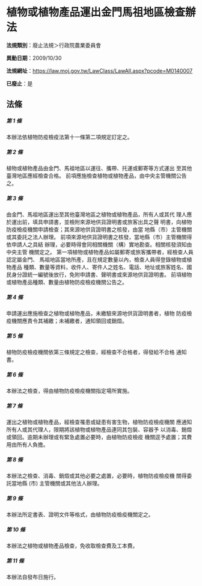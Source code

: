 # 植物或植物產品運出金門馬祖地區檢查辦法

**法規類別**：廢止法規＞行政院農業委員會

**異動日期**：2009/10/30  

**法規網址**：https://law.moj.gov.tw/LawClass/LawAll.aspx?pcode=M0140007

**已廢止**：是



## 法條
##### 第 1 條
本辦法依植物防疫檢疫法第十一條第二項規定訂定之。

##### 第 2 條
植物或植物產品由金門、馬祖地區以運往、攜帶、托運或郵寄等方式運出
至其他臺灣地區應經檢查合格。
前項應施檢查植物或植物產品，由中央主管機關公告之。

##### 第 3 條
由金門、馬祖地區運出至其他臺灣地區之植物或植物產品，所有人或其代
理人應於運出前，填具申請書，並檢附來源地供貨證明書或旅客出具之聲
明書，向植物防疫檢疫機關申請檢查；其來源地供貨證明書之核發，由當
地縣（市）主管機關或其委託之法人辦理。
前項來源地供貨證明書之核發，當地縣（市）主管機關得依申請人之具結
辦理，必要時得會同相關機關（構）實地勘查。相關核發須知由中央主管
機關定之。
第一項植物或植物產品如屬郵寄或旅客攜帶者，經檢查人員認定屬金門、
馬祖地區當地所產，且在規定數量以內，檢查人員得登錄植物或植物產品
種類、數量等資料，收件人、寄件人之姓名、電話、地址或旅客姓名、國
民身分證統一編號後放行，免附申請書、聲明書或來源地供貨證明書。
前項植物或植物產品種類、數量由植物防疫檢疫機關公告之。

##### 第 4 條
申請運出應施檢查之植物或植物產品，未繳驗來源地供貨證明書者，植物
防疫檢疫機關應責令其補繳；未補繳者，通知領回或銷燬。

##### 第 5 條
植物防疫檢疫機關依第三條規定之檢查，經檢查不合格者，得發給不合格
通知書。

##### 第 6 條
本辦法之檢查，得由植物防疫檢疫機關指定場所實施。

##### 第 7 條
運出之植物或植物產品，經檢查罹患或疑患有害生物，植物防疫檢疫機關
應通知所有人或其代理人，限期將該植物或植物產品連同其包裝、容器予
以消毒、銷燬或領回。逾期未辦理或有緊急處置必要時，由植物防疫檢疫
機關逕予處置；其費用由所有人負擔。

##### 第 8 條
本辦法之檢查、消毒、銷燬或其他必要之處置，必要時，植物防疫檢疫機
關得委託當地縣 (市) 主管機關或其他法人辦理。

##### 第 9 條
本辦法所定書表、證明文件等格式，由植物防疫檢疫機關定之。

##### 第 10 條
本辦法之植物或植物產品檢查，免收取檢查費及工本費。

##### 第 11 條
本辦法自發布日施行。


